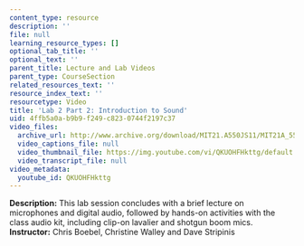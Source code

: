 ```yaml
---
content_type: resource
description: ''
file: null
learning_resource_types: []
optional_tab_title: ''
optional_text: ''
parent_title: Lecture and Lab Videos
parent_type: CourseSection
related_resources_text: ''
resource_index_text: ''
resourcetype: Video
title: 'Lab 2 Part 2: Introduction to Sound'
uid: 4ffb5a0a-b9b9-f249-c823-0744f2197c37
video_files:
  archive_url: http://www.archive.org/download/MIT21.A550JS11/MIT21A_550JS11_lab02_2_300k.mp4
  video_captions_file: null
  video_thumbnail_file: https://img.youtube.com/vi/QKUOHFHkttg/default.jpg
  video_transcript_file: null
video_metadata:
  youtube_id: QKUOHFHkttg
---
```


**Description:** This lab session concludes with a brief lecture on microphones and digital audio, followed by hands-on activities with the class audio kit, including clip-on lavalier and shotgun boom mics.  
**Instructor:** Chris Boebel, Christine Walley and Dave Stripinis